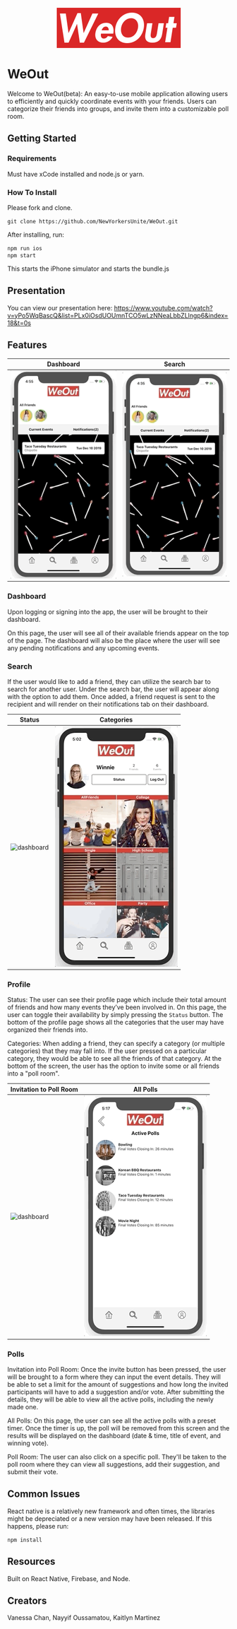 <p align="center">
  <img src="./public/WeOut.png">
</p>

# WeOut

Welcome to WeOut(beta): An easy-to-use mobile application allowing users to efficiently and quickly coordinate events with your friends. Users can categorize their friends into groups, and invite them into a customizable poll room.

## Getting Started

### Requirements

Must have xCode installed and node.js or yarn.

### How To Install

Please fork and clone.

```
git clone https://github.com/NewYorkersUnite/WeOut.git
```

After installing, run:

```
npm run ios
npm start
```

This starts the iPhone simulator and starts the bundle.js

## Presentation

You can view our presentation here:
https://www.youtube.com/watch?v=yPo5WqBascQ&list=PLx0iOsdUOUmnTCO5wLzNNeaLbbZLlngp6&index=18&t=0s

## Features

| Dashboard                          |               Search               |
| ---------------------------------- | :--------------------------------: |
| ![dashboard](public/Dashboard.gif) | ![searchadd](public/SearchAdd.gif) |

### Dashboard

Upon logging or signing into the app, the user will be brought to their dashboard.

On this page, the user will see all of their available friends appear on the top of the page. The dashboard will also be the place where the user will see any pending notifications and any upcoming events.

### Search

If the user would like to add a friend, they can utilize the search bar to search for another user. Under the search bar, the user will appear along with the option to add them. Once added, a friend request is sent to the recipient and will render on their notifications tab on their dashboard.

| Status                          |             Categories              |
| ------------------------------- | :---------------------------------: |
| ![dashboard](public/Status.gif) | ![searchadd](public/Categories.gif) |

### Profile

Status:
The user can see their profile page which include their total amount of friends and how many events they’ve been involved in. On this page, the user can toggle their availability by simply pressing the `Status` button. The bottom of the profile page shows all the categories that the user may have organized their friends into.

Categories:
When adding a friend, they can specify a category (or multiple categories) that they may fall into. If the user pressed on a particular category, they would be able to see all the friends of that category. At the bottom of the screen, the user has the option to invite some or all friends into a "poll room".

| Invitation to Poll Room              |             All Polls             |
| ------------------------------------ | :-------------------------------: |
| ![dashboard](public/PollDetails.gif) | ![searchadd](public/AllPolls.gif) |

### Polls

Invitation into Poll Room:
Once the invite button has been pressed, the user will be brought to a form where they can input the event details. They will be able to set a limit for the amount of suggestions and how long the invited participants will have to add a suggestion and/or vote. After submitting the details, they will be able to view all the active polls, including the newly made one.

All Polls:
On this page, the user can see all the active polls with a preset timer. Once the timer is up, the poll will be removed from this screen and the results will be displayed on the dashboard (date & time, title of event, and winning vote).

Poll Room:
The user can also click on a specific poll. They'll be taken to the poll room where they can view all suggestions, add their suggestion, and submit their vote.

## Common Issues

React native is a relatively new framework and often times, the libraries might be depreciated or a new version may have been released. If this happens, please run:

```
npm install
```

## Resources

Built on React Native, Firebase, and Node.

## Creators

Vanessa Chan, Nayyif Oussamatou, Kaitlyn Martinez

